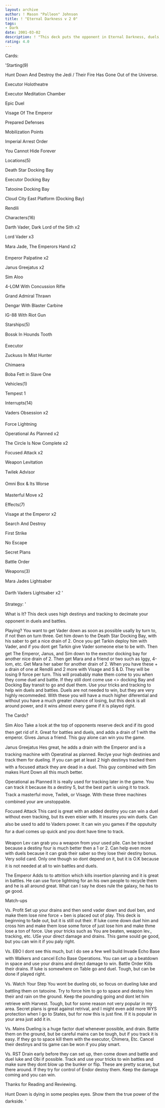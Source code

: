 ```yaml
---
layout: archive
author: ! Mason "Palleon" Johnson
title: ! "Eternal Darkness v 2 0"
tags:
- Dark
date: 2001-03-02
description: ! "This deck puts the opponent in Eternal Darkness, duels, and wins"
rating: 4.0
---
```

Cards: 

'Starting(9) 

Hunt Down And Destroy the Jedi / Their Fire Has Gone Out of the Universe. 

Executor Holotheatre 

Executor Meditation Chamber 

Epic Duel 

Visage Of The Emperor 

Prepared Defenses 

Mobilization Points 

Imperial Arrest Order 

You Cannot Hide Forever 


Locations(5) 

Death Star Docking Bay 

Executor Docking Bay 

Tatooine Docking Bay 

Cloud City East Platform (Docking Bay) 

Rendili 


Characters(16) 


Darth Vader, Dark Lord of the Sith x2 

Lord Vader x3

Mara Jade, The Emperors Hand x2 

Emperor Palpatine x2 

Janus Greejatus x2 

Sim Aloo 

4-LOM With Concussion Rifle 

Grand Admiral Thrawn 

Dengar With Blaster Carbine 

IG-88 With Riot Gun 


Starships(5) 

Bossk In Hounds Tooth 

Executor 

Zuckuss In Mist Hunter 

Chimaera 

Boba Fett in Slave One 


Vehicles(1) 

Tempest 1 


Interrupts(14) 

Vaders Obsession x2 

Force Lightning 

Operational As Planned x2 

The Circle Is Now Complete x2 

Focused Attack x2 

Weapon Levitation 

Twilek Advisor 

Omni Box & Its Worse 

Masterful Move x2 


Effects(7) 

Visage at the Emperor x2 

Search And Destroy 

First Strike 

No Escape 

Secret Plans 

Battle Order 


Weapons(3) 

Mara Jades Lightsaber 

Darth Vaders Lightsaber x2   '

Strategy: '

What is It? This deck uses high destinys and tracking to decimate your opponent in duels and battles. 


Playing? You want to get Vader down as soon as possible usally by turn to, if not then on turn three. Get him down to the Death Star Docking Bay, with his saber to get a nice drain of 2. Once you get Tarkin deploy him with Vader, and if you dont get Tarkin give Vader someone else to be with. Then get The Emperor, Janus, and Sim down to the exector docking bay for another nice drain of 2. Then get Mara and a friend or two such as Iggy, 4-lom, etc. Get Mara her saber for another drain of 2. When you have these + a drain of one at Rendili and 2 more with Visage and S & D. They will be losing 9 force per turn. This will proabably make them come to you when they come duel and battle. If they still dont come use <> docking Bay and Docking Bay transit to go and duel them. Use your tricks and tracking to help win duels and battles. Duels are not needed to win, but they are very highly recommeded. With these you will have a much higher diferential and without you have a much greater chance of losing, but this deck is all around power, and it wins almost every game if it is played right. 


The Cards? 


Sim Aloo Take a look at the top of opponents reserve deck and if its good then get rid of it. Great for battles and duels, and adds a drain of 1 with the emperor. Gives Janus a friend. This guy alone can win you the game. 


Janus Greejatus Hes great, he adds a drain with the Emperor and is a tracking machine with Operatinal as planned. Reclye your high destinies and track them for dueling. If you can get at least 2 high destinys tracked them with a focused attack they are dead in a duel. This guy combined with Sim makes Hunt Down all this much better. 


Operational as Planned It is really used for tracking later in the game. You can track it because its a destiny 5, but the best part is using it to track. Track a masterful move, Twilek, or Visage. With these three machines combined your are unstoppable. 


Focused Attack This card is great with an added destiny you can win a duel without even tracking, but its even eisier with. It insures you win duels. Can also be used to add to Vaders power. It can win you games if the opputuity for a duel comes up quick and you dont have time to track. 


Weapon Lev can grab you a weapon from your used pile. Can be tracked because a destiny four is much better then a 1 or 2. Can help even more with duels because it can grab their saber so they lose their destiny bonus. Very solid card. Only one though so dont depend on it, but it is O.K because it is not needed at all to win battles and duels. 


The Emperor Adds to to attrition which kills insertion planning and it is great in battles. He can use force lightning for an his own people to recycle them and he is all around great. What can I say he does rule the galaxy, he has to ge good. 


Match-ups 


Vs. Profit Set up your drains and then send vader down and duel ben, and make them lose nine force + ben is placed out of play. This deck is beginning to fade out, but it is still out their. If luke come down duel him and cross him and make them lose some force of just lose him and make thme lose a ton of force. Use your tricks such as You are beaten, weapon lev., tracking, etc. USe your direct damage and drains. This game sould ge good, but you can win it if you paly right. 


Vs. EBO I dont see this much, but I do see a few well build Invade Echo Base with Walkers and cancel Echo Base Operations. You can set up a beatdown in space and use your drains and direct damage to win. Battle Order Kills their drains. If luke is somewhere on Table go and duel. Tough, but can be done if played right. 


Vs. Watch Your Step You wont be dueling obi, so focus on dueling luke and battling them on tatooine. Try to force him to go to space and destoy him their and rain on the ground. Keep the pounding going and dont let him retrieve with Harvest. Tough, but for some reason not very popular in my area. Secret plans is great against retrival, and I might even add more WYS protection when I go to States, but for now this is just fine. If it is popular in your area just add it in. 


Vs. Mains Dueling is a huge factor duel whenever possible, and drain. Battle them on the ground, but be careful mains can be tough, but if you track it is easy. If they go to space kill them with the executor, Chimera, Etc. Cancel their destinys and tis game can be won if you play smart. 


Vs. RST Drain early before they can set up, then come down and battle and duel luke and Obi if possible. Track and use your tricks to win battles and make sure they dont blow up the bunker or flip. These are pretty scarse, but there around. If they try for control of Endor destoy them. Keep the damage coming and you can win. 


Thanks for Reading and Reviewing. 


Hunt Down is dying in some peoples eyes. Show them the true power of the darkside.  '